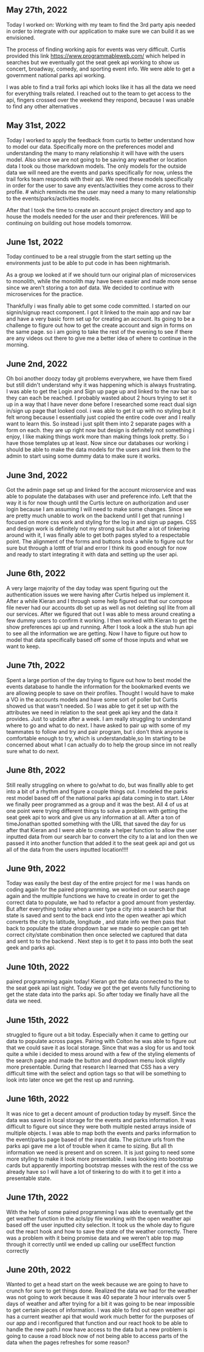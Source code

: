 ## May 27th, 2022

Today I worked on: 
Working with my team to find the 3rd party apis needed in order to integrate with our application to make sure we can build it as we envisioned. 

The process of finding working apis for events was very difficult. Curtis provided this link https://www.programmableweb.com/ which helped in searches but we eventually got the seat geek api working to show us concert, broadway, comedy, and sporting event info. We were able to get a government national parks api working. 

I was able to find a trail forks api which looks like it has all the data we need for everything trails related. I reached out to the team to get access to the api, fingers crossed over the weekend they respond, because I was unable to find any other alternatives . 

## May 31st, 2022

Today I worked to apply the feedback from curtis to better understand how to model our data. Specifically more on the preferences model and understanding the many to many relationship it will have with the users model. Also since we are not going to be saving any weather or location data I took ou those markdown models. The only models for the outside data we will need are the events and parks specifically for now, unless the trail forks team responds with their api. We need these models specifically in order for the user to save any events/activities they come across to their profile. # which reminds me the user may need a many to many relationship to the events/parks/activities models. 

After that I took the time to create an account project directory and app to house the models needed for the user and their preferences. Will be continuing on building out hose models tomorrow. 

## June 1st, 2022
Today continued to be a real struggle from the start setting up the environments just to be able to put code in has been nightmarish. 

As a group we looked at if we should turn our original plan of microservices to monolith, while the monolith may have been easier and made more sense since we aren't storing a ton aof data. We decided to continue with microservices for the practice. 

Thankfully i was finally able to get some code committed. I started on our signin/signup react component. I got it linked to the main app and nav bar and have a very basic form set up for creating an account. Its going to be a challenge to figure out how to get the create account and sign in forms on the same page. so i am going to take the rest of the evening to see if there are any videos out there to give me a better idea of where to continue in the morning. 

## June 2nd, 2022
Oh boi another doozy today git problems everywhere, we have them fixed but still didn't understand why it was happening which is always frustrating. I was able to get the Login and Sign up page up and linked to the nav bar so they can each be reached. I probably wasted about 2 hours trying to set it up in a way that I have never done before I researched some react dual sign in/sign up page that looked cool. i was able to get it up with no styling but it felt wrong because I essentially just copied the entire code over and I really want to learn this. So instead i just split them into 2 separate  pages with a form on each. they are up right now but design is definitely not something i enjoy, I like making things work more than making things look pretty. So i have those templates up at least. Now since our databases our working i should be able to make the data models for the users and link them to the admin to start using some dummy data to make sure it works. 

## June 3nd, 2022
Got the admin page set up and linked for the account microservice and was able to populate the databases with user and preference info. Left that the way it is for now though until the Curtis lecture on authorization and user login because I am assuming I will need to make some changes. Since we are pretty much unable to work on the backend until I get that running I focused on more css work and styling for the log in and sign up pages. CSS and design work is definitely not my strong suit but after a lot of tinkering around with it, I was finally able to get both pages styled to a respectable point. The alignment of the forms and buttons took a while to figure out for sure but through a lotttt of trial and error I think its good enough for now and ready to start integrating it with data and setting up the user api.  

## June 6th, 2022
A very large majority of the day today was spent figuring out the authentication issues we were having after Curtis helped us implement it. After a while Kieran and I through some help figured out that our compose file never had our accounts db set up as well as not deleting sql lite from all our services. After we figured that out I was able to mess around creating a few dummy users to confirm it working. I then worked with Kieran to get the show preferences api up and running. After I took a look a the stub hun api to see all the information we are getting. Now I have to figure out how to model that data specifically based off some of those inputs and what we want to keep. 

## June 7th, 2022
Spent a large portion of the day trying to figure out how to best model the events database to handle the information for the bookmarked events we are allowing people to save on their profiles. Thought I would have to make a VO in the accounts models and have some sort of poller but Curtis showed us that wasn't needed. So I was able to get it set up with the attributes we need in relation to the seat geek api key and the data it provides. Just to update after a week. I am really struggling to understand where to go and what to do next. I have asked to pair up with some of my teammates to follow and try and pair program, but i don't think anyone is comfortable enough to try, which is understandable,so Im starting to be concerned about what I can actually do to help the group since im not really sure what to do next. 

## June 8th, 2022
Still really struggling on where to go/what to do, but was finallly able to get into a bit of a rhythm and figure a couple things out. I modeled the parks rest model based off of the national parks api data coming in to start. LAter we finally peer programmed as a group and it was the best. All 4 of us at one point were trying different things to solve a problem with getting the seat geek api to work and give us any information at all. After a ton of timeJonathan spotted something with the URL that saved the day for us after that Kieran and I were able to create a helper function to allow the user inputted data from our search bar to convert the city to a lat and lon then we passed it into another function that added it to the seat geek api and got us all of the data from the users inputted location!!!!

## June 9th, 2022
Today was easily the best day of the entire project for me I was hands on coding again for the paired programming. we worked on our search page again and the multiple functions we have to create in order to get the correct data to populate, we had to refactor a good amount from yesterday. But after everything today when a user type a city into a search bar that state is saved and sent to the back end into the open weather api which converts the city to latitude, longitude , and state info we then pass that back to populate the state dropdown bar we made so people can get teh correct city/state combination then once selected we captured that data and sent to to the backend . Next step is to get it to pass into both the seat geek and parks api. 

## June 10th, 2022

paired programming again today! Kieran got the data connected to the to the seat geek api last night. Today we got the get events fully functioning to get the state data into the parks api. So after today we finally have all the data we need. 

## June 15th, 2022
struggled to figure out a bit today. Especially when it came to getting our data to populate across pages. Pairing with Colton he was able to figure out that we could save it as local storage. Since that was a slog for us and took quite a while i decided to mess around with a few of the styling elements of the search page and made the button and dropdown menu look slightly more presentable. During that research I learned that CSS has a very difficult time with the select and option tags so that will be something to look into later once we get the rest up and running. 

## June 16th, 2022
It was nice to get a decent amount of production today by myself. Since the data was saved in local storage for the events and parks information. It was difficult to figure out since they were both multiple nested arrays inside of multiple objects. I was able to map both the events and parks information to the event/parks page based of the input data. The picture urls from the parks api gave me a lot of trouble when it came to sizing. But all th information we need is present and on screen. It is just going to need some more styling to make it look more presentable. I was looking into bootstrap cards but apparently importing bootstrap messes with the rest of the css we already have so I will have a lot of tinkering to do with it to get it into a presentable state.

## June 17th, 2022
With the help of some paired programming I was able to eventually get the get weather function in the acls/py file working with the open weather api based off the user inputted city selection. It took us the whole day to figure out the react hook and how to save the state of the weather correctly. There was a problem with it being promise data and we weren't able top map through it correctly until we ended up calling our useEffect function correctly 

## June 20th, 2022
Wanted to get a head start on the week because we are going to have to crunch for sure to get things done. Realized the data we had for the weather was not going to work because it was 40 separate  3 hour intervals over 5 days of weather and after trying for a bit it was going to be near impossible to get certain pieces of information. I was able to find out open weather api has a current weather api that would work much better for the purposes of our app and i reconfigured that function and our react hook to be able to handle the new path.I now have access to the data but a new problem is going to cause a road block now of not being able to access parts of the data when the pages refreshes for some reason? 